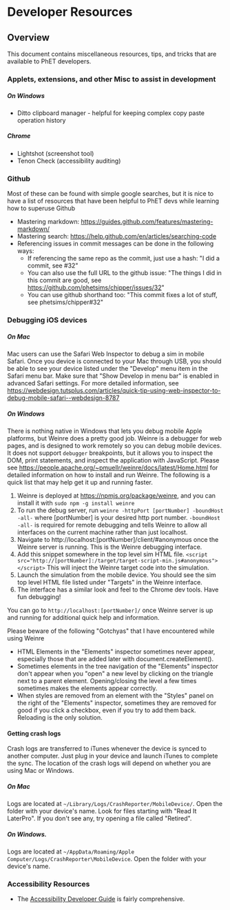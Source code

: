 # Developer Resources

## Overview
This document contains miscellaneous resources, tips, and tricks that are available to PhET developers.

### Applets, extensions, and other Misc to assist in development
##### On Windows
* Ditto clipboard manager - helpful for keeping complex copy paste operation history

##### Chrome 
* Lightshot (screenshot tool)
* Tenon Check (accessibility auditing)

### Github
Most of these can be found with simple google searches, but it is nice to have a list of resources that have been 
helpful to PhET devs while learning how to superuse Github
* Mastering markdown: https://guides.github.com/features/mastering-markdown/
* Mastering search: https://help.github.com/en/articles/searching-code
* Referencing issues in commit messages can be done in the following ways:
  * If referencing the same repo as the commit, just use a hash: "I did a commit, see #32"
  * You can also use the full URL to the github issue: "The things I did in this commit are good, see https://github.com/phetsims/chipper/issues/32"
  * You can use github shorthand too: "This commit fixes a lot of stuff, see phetsims/chipper#32"

### Debugging iOS devices
##### On Mac
Mac users can use the Safari Web Inspector to debug a sim in mobile Safari. Once you device is connected to your Mac
through USB, you should be able to see your device listed under the "Develop" menu item in the Safari menu bar.
Make sure that "Show Develop in menu bar" is enabled in advanced Safari settings. For more detailed information, see
https://webdesign.tutsplus.com/articles/quick-tip-using-web-inspector-to-debug-mobile-safari--webdesign-8787

##### On Windows
There is nothing native in Windows that lets you debug mobile Apple platforms, but Weinre does a pretty good job. Weinre
is a debugger for web pages, and is designed to work remotely so you can debug mobile devices. It does not support 
`debugger` breakpoints, but it allows you to inspect the DOM, print statements, and inspect the application with
JavaScript. Please see https://people.apache.org/~pmuellr/weinre/docs/latest/Home.html for detailed information on
how to install and run Weinre. The following is a quick list that may help get it up and running faster.

1) Weinre is deployed at https://npmjs.org/package/weinre, and you can install it with
  `sudo npm -g install weinre`
2) To run the debug server, run
  `weinre -httpPort [portNumber] -boundHost -all-`
where [portNumber] is your desired http port number. `-boundHost -all-` is required for remote debugging and tells
Weinre to allow all interfaces on the current machine rather than just localhost.
3) Navigate to http://localhost:[portNumber]/client/#anonymous once the Weinre server is running. This is the Weinre
debugging interface.
4) Add this snippet somewhere in the top level sim HTML file.
  `<script src="http://[portNumber]:/target/target-script-min.js#anonymous"></script>`
  This will inject the Weinre target code into the simulation.
5) Launch the simulation from the mobile device. You should see the sim top level HTML file listed under "Targets" in
the Weinre interface.
6) The interface has a similar look and feel to the Chrome dev tools. Have fun debugging!

You can go to `http://localhost:[portNumber]/` once Weinre server is up and running for additional quick help and
information.

Please beware of the following "Gotchyas" that I have encountered while using Weinre
  * HTML Elements in the "Elements" inspector sometimes never appear, especially those that are added later
  with document.createElement().
  * Sometimes elements in the tree navigation of the "Elements" inspector don't appear when you "open" a new level
  by clicking on the triangle next to a parent element. Opening/closing the level a few times sometimes makes the
  elements appear correctly.
  * When styles are removed from an element with the "Styles" panel on the right of the "Elements" inspector, sometimes
  they are removed for good if you click a checkbox, even if you try to add them back. Reloading is the only solution.

#### Getting crash logs
Crash logs are transferred to iTunes whenever the device is synced to another computer. Just plug in your device and
launch iTunes to complete the sync. The location of the crash logs will depend on whether you are using Mac or Windows.

##### On Mac
Logs are located at `~/Library/Logs/CrashReporter/MobileDevice/`. Open the folder with your device's name. Look for files starting with "Read It LaterPro". If you don't see any, try opening a file called "Retired".

##### On Windows.
Logs are located at `~/AppData/Roaming/Apple Computer/Logs/CrashReporter\MobileDevice`. Open the folder with your device's name.

### Accessibility Resources

* The [Accessibility Developer Guide](https://www.accessibility-developer-guide.com/) is fairly comprehensive.

